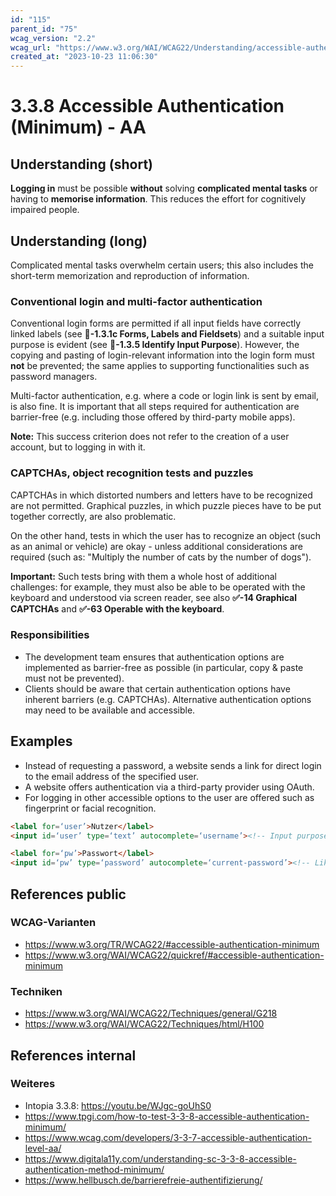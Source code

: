 ```yaml
---
id: "115"
parent_id: "75"
wcag_version: "2.2"
wcag_url: "https://www.w3.org/WAI/WCAG22/Understanding/accessible-authentication-minimum.html"
created_at: "2023-10-23 11:06:30"
---
```


# 3.3.8 Accessible Authentication (Minimum) - AA

## Understanding (short)

**Logging in** must be possible **without** solving **complicated mental tasks** or having to **memorise information**. This reduces the effort for cognitively impaired people.

## Understanding (long)

Complicated mental tasks overwhelm certain users; this also includes the short-term memorization and reproduction of information.

### Conventional login and multi-factor authentication

Conventional login forms are permitted if all input fields have correctly linked labels (see **📜-1.3.1c Forms, Labels and Fieldsets**) and a suitable input purpose is evident (see **📜-1.3.5 Identify Input Purpose**). However, the copying and pasting of login-relevant information into the login form must **not** be prevented; the same applies to supporting functionalities such as password managers.

Multi-factor authentication, e.g. where a code or login link is sent by email, is also fine. It is important that all steps required for authentication are barrier-free (e.g. including those offered by third-party mobile apps).

**Note:** This success criterion does not refer to the creation of a user account, but to logging in with it.

### CAPTCHAs, object recognition tests and puzzles

CAPTCHAs in which distorted numbers and letters have to be recognized are not permitted. Graphical puzzles, in which puzzle pieces have to be put together correctly, are also problematic.

On the other hand, tests in which the user has to recognize an object (such as an animal or vehicle) are okay - unless additional considerations are required (such as: "Multiply the number of cats by the number of dogs").

**Important:** Such tests bring with them a whole host of additional challenges: for example, they must also be able to be operated with the keyboard and understood via screen reader, see also **✅-14 Graphical CAPTCHAs** and **✅-63 Operable with the keyboard**.

### Responsibilities

- The development team ensures that authentication options are implemented as barrier-free as possible (in particular, copy & paste must not be prevented).
- Clients should be aware that certain authentication options have inherent barriers (e.g. CAPTCHAs). Alternative authentication options may need to be available and accessible.

## Examples

- Instead of requesting a password, a website sends a link for direct login to the email address of the specified user.
- A website offers authentication via a third-party provider using OAuth.
- For logging in other accessible options  to the user are offered such as fingerprint or facial recognition.

```html
<label for=‘user’>Nutzer</label>
<input id=‘user’ type=‘text’ autocomplete=‘username’><!-- Input purpose recognisable thanks to autocomplete attribute -->

<label for=‘pw’>Passwort</label>
<input id=‘pw’ type=‘password’ autocomplete=‘current-password’><!-- Likewise! -->
```

## References public

### WCAG-Varianten
- <https://www.w3.org/TR/WCAG22/#accessible-authentication-minimum>
- <https://www.w3.org/WAI/WCAG22/quickref/#accessible-authentication-minimum>

### Techniken
- <https://www.w3.org/WAI/WCAG22/Techniques/general/G218>
- <https://www.w3.org/WAI/WCAG22/Techniques/html/H100>

## References internal

### Weiteres

- Intopia 3.3.8: <https://youtu.be/WJgc-goUhS0>
- <https://www.tpgi.com/how-to-test-3-3-8-accessible-authentication-minimum/>
- <https://www.wcag.com/developers/3-3-7-accessible-authentication-level-aa/>
- <https://www.digitala11y.com/understanding-sc-3-3-8-accessible-authentication-method-minimum/>
- <https://www.hellbusch.de/barrierefreie-authentifizierung/>